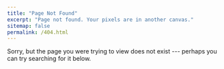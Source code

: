 ```yaml
---
title: "Page Not Found"
excerpt: "Page not found. Your pixels are in another canvas."
sitemap: false
permalink: /404.html
---
```


<html>
<head>
  <link rel="stylesheet" href="/assets/css/main.css">
</head>
</html>

Sorry, but the page you were trying to view does not exist --- perhaps you can try searching for it below.

<script>
  var GOOG_FIXURL_LANG = 'en';
  var GOOG_FIXURL_SITE = '{{ site.url }}'
</script>
<script src="https://linkhelp.clients.google.com/tbproxy/lh/wm/fixurl.js">
</script>
